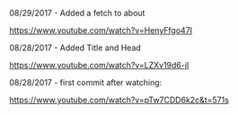 
08/29/2017 - Added a fetch to about

https://www.youtube.com/watch?v=HenyFfgo47I

08/28/2017 - Added Title and Head

https://www.youtube.com/watch?v=LZXv19d6-jI


08/28/2017 - first commit after watching:

https://www.youtube.com/watch?v=pTw7CDD6k2c&t=571s 
